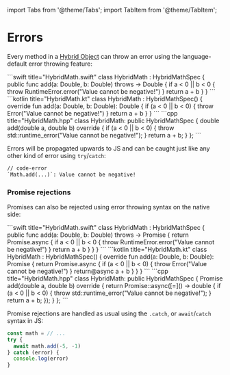 ---
---

import Tabs from '@theme/Tabs';
import TabItem from '@theme/TabItem';

# Errors

Every method in a [Hybrid Object](hybrid-objects) can throw an error using the language-default error throwing feature:

<Tabs groupId="native-language">
  <TabItem value="swift" label="Swift" default>
    ```swift title="HybridMath.swift"
    class HybridMath : HybridMathSpec {
      public func add(a: Double, b: Double) throws -> Double {
        if a < 0 || b < 0 {
          throw RuntimeError.error("Value cannot be negative!")
        }
        return a + b
      }
    }
    ```
  </TabItem>
  <TabItem value="kotlin" label="Kotlin">
    ```kotlin title="HybridMath.kt"
    class HybridMath : HybridMathSpec() {
      override fun add(a: Double, b: Double): Double {
        if (a < 0 || b < 0) {
          throw Error("Value cannot be negative!")
        }
        return a + b
      }
    }
    ```
  </TabItem>
  <TabItem value="c++" label="C++">
    ```cpp title="HybridMath.hpp"
    class HybridMath: public HybridMathSpec {
      double add(double a, double b) override {
        if (a < 0 || b < 0) {
          throw std::runtime_error("Value cannot be negative!");
        }
        return a + b;
      }
    };
    ```
  </TabItem>
</Tabs>

Errors will be propagated upwards to JS and can be caught just like any other kind of error using `try`/`catch`:

```diff
// code-error
`Math.add(...)`: Value cannot be negative!
```

### Promise rejections

Promises can also be rejected using error throwing syntax on the native side:

<Tabs groupId="native-language">
  <TabItem value="swift" label="Swift" default>
    ```swift title="HybridMath.swift"
    class HybridMath : HybridMathSpec {
      public func add(a: Double, b: Double) throws -> Promise<Double> {
        return Promise.async {
          if a < 0 || b < 0 {
            throw RuntimeError.error("Value cannot be negative!")
          }
          return a + b
        }
      }
    }
    ```
  </TabItem>
  <TabItem value="kotlin" label="Kotlin">
    ```kotlin title="HybridMath.kt"
    class HybridMath : HybridMathSpec() {
      override fun add(a: Double, b: Double): Promise<Double> {
        return Promise.async {
          if (a < 0 || b < 0) {
            throw Error("Value cannot be negative!")
          }
          return@async a + b
        }
      }
    }
    ```
  </TabItem>
  <TabItem value="c++" label="C++">
    ```cpp title="HybridMath.hpp"
    class HybridMath: public HybridMathSpec {
      Promise<double> add(double a, double b) override {
        return Promise<double>::async([=]() -> double {
          if (a < 0 || b < 0) {
            throw std::runtime_error("Value cannot be negative!");
          }
          return a + b;
        });
      }
    };
    ```
  </TabItem>
</Tabs>

Promise rejections are handled as usual using the `.catch`, or `await`/`catch` syntax in JS:

```ts
const math = // ...
try {
  await math.add(-5, -1)
} catch (error) {
  console.log(error)
}
```
